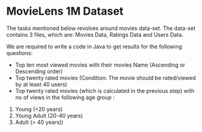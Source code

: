 # MovieLens 1M Dataset
The tasks mentioned below revolves around movies data-set. The data-set contains 3 files, which are: Movies Data, Ratings Data and Users Data.

We are required to write a code in Java to get results for the following questions:
-	Top ten most viewed movies with their movies Name (Ascending or Descending order) 
-	Top twenty rated movies (Condition: The movie should be rated/viewed by at least 40 users) 
-	Top twenty rated movies (which is calculated in the previous step) with no of views in the following age group :
  1. Young (<20 years)
  2. Young Adult (20-40 years)
  3. Adult (> 40 years))
